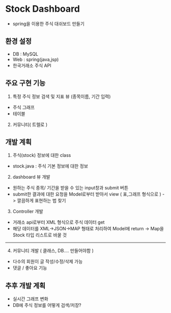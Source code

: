 # Stock Dashboard
- spring을 이용한 주식 대쉬보드 만들기

## 환경 설정
- DB : MySQL
- Web : spring(java,jsp)
- 한국거래소 주식 API

## 주요 구현 기능
1. 특정 주식 정보 검색 및 지표 뷰 (종목이름, 기간 입력)
  - 주식 그래프
  - 테이블
2. 커뮤니티( 트렐로 )

## 개발 계획
1. 주식(stock) 정보에 대한 class 
  - stock.java : 주식 기본 정보에 대한 정보

2. dashboard 뷰 개발
  - 원하는 주식 종목/ 기간을 받을 수 있는 input창과 submit 버튼
  - submit한 결과에 대한 요청을 Model로부터 받아서 view ( 표,그래프 형식으로 ) -> 깔끔하게 표현하는 법 찾기
  
3. Controller 개발
  - 거래소 api로부터 XML 형식으로 주식 데이터 get
  - 해당 데이터를 XML->JSON->MAP 형태로 처리하여 Model에 return -> Map을 Stock 타입 리스트로 바꿀 것
 
----------------------------------------------------------------
4. 커뮤니티 개발 ( 클래스, DB.... 만들어야함 ) 
- 다수의 회원이 글 작성/수정/삭제 가능
- 댓글 / 좋아요 기능

## 추후 개발 계획
- 실시간 그래프 변화
- DB에 주식 정보를 어떻게 검색/저장?
